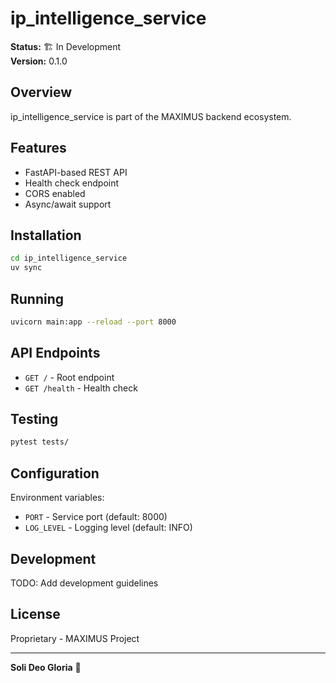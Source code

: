 # ip_intelligence_service

**Status:** 🏗️ In Development  
**Version:** 0.1.0

## Overview

ip_intelligence_service is part of the MAXIMUS backend ecosystem.

## Features

- FastAPI-based REST API
- Health check endpoint
- CORS enabled
- Async/await support

## Installation

```bash
cd ip_intelligence_service
uv sync
```

## Running

```bash
uvicorn main:app --reload --port 8000
```

## API Endpoints

- `GET /` - Root endpoint
- `GET /health` - Health check

## Testing

```bash
pytest tests/
```

## Configuration

Environment variables:
- `PORT` - Service port (default: 8000)
- `LOG_LEVEL` - Logging level (default: INFO)

## Development

TODO: Add development guidelines

## License

Proprietary - MAXIMUS Project

---

**Soli Deo Gloria** 🙏
